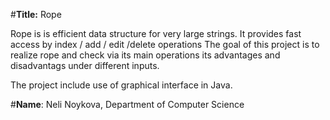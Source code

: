#**Title:** Rope

Rope is is efficient data structure for very large strings. 
It provides fast access by index / add / edit /delete operations
The goal of this project is to realize rope and check via its main operations its advantages and disadvantags 
under different inputs. 

The project include use of graphical interface in Java. 


#**Name**: Neli Noykova, Department of Computer Science





